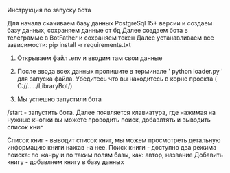 
Инструкция по запуску бота

Для начала скачиваем базу данных PostgreSql 15+ версии и создаем базу данных, сохраняем данные от бд
Далее создаем бота в телеграмме в BotFather и сохраняем токен 
Далее устанавливаем все зависимости: pip install -r requirements.txt

1) Открываем файл .env и вводим там свои данные

2) После ввода всех данных пропишите в терминале ' python loader.py ' для запуска файла. Убедитесь что вы находитесь в корне проекта ( C://...../LibraryBot/)

3) Мы успешно запустили бота


/start - запустить бота. Далее появляется клавиатура, где нажимая на нужные кнопки вы можете проводить поиск, добавлтять и выводить список книг

Список книг - выводит список книг, мы можем просмотреть детальную информацию книги нажав на нее. 
Поиск книги - доступно два режима поиска: по жанру и по таким полям базы, как: автор, название
Добавить книгу - добавляем книгу в базу данных

